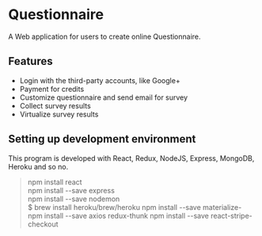 # Questionnaire
A Web application for users to create online Questionnaire. <br> 

## Features

- Login with the third-party accounts, like Google+
- Payment for credits
- Customize questionnaire and send email for survey
- Collect survey results
- Virtualize survey results

## Setting up development environment

This program is developed with React, Redux, NodeJS, Express, MongoDB, Heroku and so no.

>npm install react <br>
>npm install --save express <br>
>npm install --save nodemon <br>
>$ brew install heroku/brew/heroku
>npm install --save materialize-
>npm install --save axios redux-thunk
>npm install --save react-stripe-checkout
